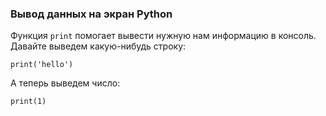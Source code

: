 ### Вывод данных на экран Python

Функция `print` помогает вывести нужную нам информацию в консоль. Давайте выведем какую-нибудь строку:

`print('hello')`

А теперь выведем число:

`print(1)`